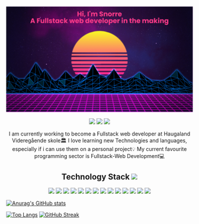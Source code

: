 <p align="center">

</p>


[![MasterHead](banner.png)](https://github.com/snorresovold)


<p align="center">
 
 <img src="https://badges.pufler.dev/visits/snorresovold/snorresovold"/> 
 <!-- <img src="https://badges.pufler.dev/years/snorresovold"/> -->
 <img src="https://badges.pufler.dev/repos/snorresovold"/>
 <img src="https://badges.pufler.dev/commits/monthly/snorresovold" />

</p>

<p align="center">
  I am currently working to become a Fullstack web developer at Haugaland Videregående skole🏛 I love learning new Technologies and languages, especially if i can use them on a personal project💡 My current favourite programming sector is Fullstack-Web Development💻 
</p>

<h2 align="center">Technology Stack <img src="https://github.com/ritik307/ritik307/blob/main/images/laptop.gif" width="50"></h2>

<p align="center">
    <img src="https://img.shields.io/badge/C-00599C?style=flat-square&logo=c&logoColor=white"/>
    <img src="https://img.shields.io/badge/-HTML5-E34F26?style=flat-square&logo=html5&logoColor=white"/>
    <img src="https://img.shields.io/badge/-CSS3-1572B6?style=flat-square&logo=css3"/>
    <img src="https://img.shields.io/badge/-Bootstrap-563D7C?style=flat-square&logo=bootstrap"/>
    <img src="https://img.shields.io/badge/-JavaScript-black?style=flat-square&logo=javascript"/>
    <img src="https://img.shields.io/badge/-Nodejs-black?style=flat-square&logo=Node.js"/>
    <img src="https://img.shields.io/badge/-React-black?style=flat-square&logo=react"/>
    <img src="https://img.shields.io/badge/-MySQL-black?style=flat-square&logo=postgrespl"/>
    <img src="https://img.shields.io/badge/-MySQL-black?style=flat-square&logo=python"/>
    <img src="https://img.shields.io/badge/-MySQL-black?style=flat-square&logo=django"/>
    <img src="https://img.shields.io/badge/-Git-black?style=flat-square&logo=git"/>
    <img src="https://img.shields.io/badge/-GitHub-black?style=flat-square&logo=github"/>
    <img src="https://img.shields.io/badge/-GitHub-black?style=flat-square&logo=vim"/>
    <img src="https://img.shields.io/badge/-GitHub-black?style=flat-square&logo=batch"/>
</p>

[![Anurag's GitHub stats](https://github-readme-stats.vercel.app/api?username=snorresovold&show_icons=true&theme=radical)](https://github.com/anuraghazra/github-readme-stats)

[![Top Langs](https://github-readme-stats.vercel.app/api/top-langs/?username=snorresovold&show_icons=true&theme=radical)](https://github.com/anuraghazra/github-readme-stats)
[![GitHub Streak](https://github-readme-streak-stats.herokuapp.com/?user=snorresovold&show_icons=true&theme=radical)](https://git.io/streak-stats)
<!--
**snorresovold/snorresovold** is a ✨ _special_ ✨ repository because its `README.md` (this file) appears on your GitHub profile.

Here are some ideas to get you started:

- 🔭 I’m currently working on ...
- 🌱 I’m currently learning ...
- 👯 I’m looking to collaborate on ...
- 🤔 I’m looking for help with ...
- 💬 Ask me about ...
- 📫 How to reach me: ...
- 😄 Pronouns: ...
- ⚡ Fun fact: ...
-->
